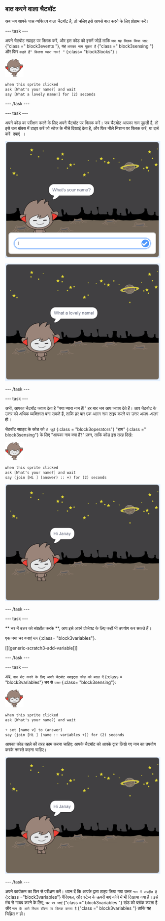 ## बात करने वाला चैटबॉट

अब जब आपके पास व्यक्तित्व वाला चैटबॉट है, तो चलिए इसे आपसे बात करने के लिए प्रोग्राम करें।

\--- task \---

अपने चैटबोट स्प्राइट पर क्लिक करें, और इस कोड को इसमें जोड़ें ताकि ` जब यह क्लिक किया जाए ` {"class =" block3events "}, यह ` आपका नाम पूछता है ` {"class =" block3sensing "} और फिर ` कहते हैं" कितना प्यारा नाम! " ` {:class= "block3looks"}।

![नैनो स्प्राइट](images/nano-sprite.png)

```blocks3
when this sprite clicked
ask [What's your name?] and wait
say [What a lovely name!] for (2) seconds
```

\--- /task \---

\--- task \---

अपने कोड का परीक्षण करने के लिए अपने चैटबॉट पर क्लिक करें। जब चैटबोट आपका नाम पूछती है, तो इसे उस बॉक्स में टाइप करें जो स्टेज के नीचे दिखाई देता है, और फिर नीले निशान पर क्लिक करें, या <kbd> दर्ज करें दबाएं </kbd> ।

![चैटबॉट प्रतिक्रिया का परीक्षण करना](images/chatbot-ask-test1.png)

![चैटबॉट प्रतिक्रिया का परीक्षण करना](images/chatbot-ask-test2.png)

\--- /task \---

\--- task \---

अभी, आपका चैटबॉट जवाब देता है "क्या प्यारा नाम है!" हर बार जब आप जवाब देते हैं। आप चैटबोट के उत्तर को अधिक व्यक्तिगत बना सकते हैं, ताकि हर बार एक अलग नाम टाइप करने पर उत्तर अलग-अलग हो।

चैटबॉट स्प्राइट के कोड को ` से जुड़ें ` {:class = "block3operators"} "हाय" </code> {:class =" block3sensing"} के लिए "आपका नाम क्या है?" प्रश्न, ताकि कोड इस तरह दिखे:

![नैनो स्प्राइट](images/nano-sprite.png)

```blocks3
when this sprite clicked
ask [What's your name?] and wait
say (join [Hi ] (answer) :: +) for (2) seconds
```

![निजीकृत उत्तर का परीक्षण करना](images/chatbot-answer-test.png)

\--- /task \---

\--- task \---

** चर में उत्तर को संग्रहीत करके **, आप इसे अपने प्रोजेक्ट के लिए कहीं भी उपयोग कर सकते हैं।

एक नया चर बनाएं ` नाम ` {:class= "block3variables"}.

[[[generic-scratch3-add-variable]]]

\--- /task \---

\--- task \---

अब, ` नाम सेट करने के लिए अपने चैटबॉट स्प्राइट्स कोड को बदल दें ` {:class = "block3variables"} चर से ` उत्तर ` {:class= "block3sensing"}:

![नैनो स्प्राइट](images/nano-sprite.png)

```blocks3
when this sprite clicked
ask [What's your name?] and wait

+ set [name v] to (answer)
say (join [Hi ] (name :: variables +)) for (2) seconds
```

आपका कोड पहले की तरह काम करना चाहिए: आपके चैटबॉट को आपके द्वारा लिखे गए नाम का उपयोग करके नमस्ते कहना चाहिए।

![निजीकृत उत्तर का परीक्षण करना](images/chatbot-answer-test.png)

\--- /task \---

अपने कार्यक्रम का फिर से परीक्षण करें। ध्यान दें कि आपके द्वारा टाइप किया गया उत्तर ` नाम में संग्रहीत है ` {:class ="block3variables"} वैरिएबल, और स्टेज के ऊपरी बाएं कोने में भी दिखाया गया है। इसे मंच से गायब करने के लिए, ` चर पर जाएं ` {"class =" block3variables "} खंड को ब्लॉक करता है और ` नाम के आगे स्थित बॉक्स पर क्लिक करता है ` {"class =" block3variables "} ताकि यह चिह्नित न हो।